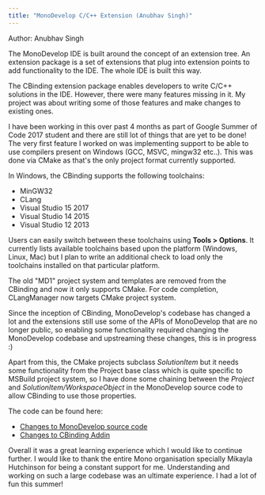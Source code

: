 ```yaml
---
title: "MonoDevelop C/C++ Extension (Anubhav Singh)"
---
```


Author:  Anubhav Singh

The MonoDevelop IDE is built around the concept of an extension tree. An extension package is a set of extensions that plug into extension points to add functionality to the IDE. The whole IDE is built this way.

The CBinding extension package enables developers to write C/C++ solutions in the IDE. However, there were many features missing in it. My project was about writing some of those features and make changes to existing ones.

I have been working in this over past 4 months as part of Google Summer of Code 2017 student and there are still lot of things that are yet to be done! The very first feature I worked on was implementing support to be able to use compilers present on Windows (GCC, MSVC, mingw32 etc..). This was done via CMake as that's the only project format currently supported.

In Windows, the CBinding supports the following toolchains:

- MinGW32
- CLang
- Visual Studio 15 2017
- Visual Studio 14 2015
- Visual Studio 12 2013

Users can easily switch between these toolchains using **Tools > Options**. It currently lists available toolchains based upon the platform (Windows, Linux, Mac) but I plan to write an additional check to load only the toolchains installed on that particular platform.

The old "MD1" project system and templates are removed from the CBinding and now it only supports CMake. For code completion, CLangManager now targets CMake project system.

Since the inception of CBinding, MonoDevelop's codebase has changed a lot and the extensions still use some of the APIs of MonoDevelop that are no longer public, so enabling some functionality required changing the MonoDevelop codebase and upstreaming these changes, this is in progress :)

Apart from this, the CMake projects subclass _SolutionItem_ but it needs some functionality from the Project base class which is quite specific to MSBuild project system, so I have done some chaining between the _Project_ and _SolutionItem/WorkspaceObject_ in the MonoDevelop source code to allow CBinding to use those properties.

The code can be found here:
- [Changes to MonoDevelop source code](https://github.com/mono/monodevelop/pull/2870/commits)
- [Changes to CBinding Addin](https://gist.github.com/gitexperience/c7d4ab8546e55da88675bfc641e763ea)

Overall it was a great learning experience which I would like to continue further. I would like to thank the entire Mono organisation specially Mikayla Hutchinson for being a constant support for me. Understanding and working on such a large codebase was an ultimate experience. I had a lot of fun this summer!
